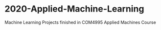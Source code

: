 # 2020-Applied-Machine-Learning
Machine Learning Projects finished in COM4995 Applied Machines Course
